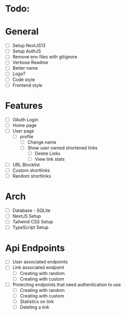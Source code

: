 # Todo:

# General
- [ ] Setup NextJS13
- [ ] Setup AuthJS
- [ ] Remove env files with gitignore
- [ ] Verbose Readme
- [ ] Better name
- [ ] Logo?
- [ ] Code style
- [ ] Frontend style
# Features
- [ ] OAuth Login
- [ ] Home page
- [ ] User page
  - [ ] profile
    - [ ] Change name
    - [ ] Show user owned shortened links
      - [ ] Delete Links
      - [ ] View link stats
- [ ] URL Blocklist
- [ ] Custom shortlinks
- [ ] Random shortlinks
# Arch
- [ ] Database - SQLite
- [ ] NextJS Setup
- [ ] Tailwind CSS Setup
- [ ] TypeScript Setup
# Api Endpoints
- [ ] User associated endpoints
- [ ] Link associated endpoint
  - [ ] Creating with random
  - [ ] Creating with custom
- [ ] Protecting endpoints that need authentication to use
  - [ ] Creating with random
  - [ ] Creating with custom
  - [ ] Statistics on link
  - [ ] Deleting a link